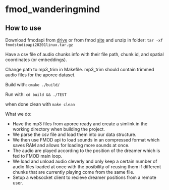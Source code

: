 # fmod_wanderingmind

## How to use
Download fmodapi from [drive](https://drive.google.com/file/d/1x6vUOR-Wd_HBsjHQo_IHatQkx6xeQoOR/view?usp=sharing) or from fmod [site](://fmod.com/download)
and unzip in folder:
`tar -xf fmodstudioapi20201linux.tar.gz`

Have a csv file of audio chunks info with their file path, chunk id, and spatial coordinates (or embeddings).

Change path to mp3_trim in Makefile. mp3_trim should contain trimmed audio files for the aporee dataset.

Build with:
`cmake ./build/`

Run with:
`cd build && ./TEST`

when done clean with
`make clean`



What we do:
- Have the mp3 files from aporee ready and create a simlink in the working directory when building the project.
- We parse the csv file and load them into our data structure.
- We then use FMOD api to load sounds in an compressed format which saves RAM and allows for loading more sounds at once.
- The audio are played according to the position of the dreamer which is fed to FMOD main loop.
- We load and unload audio cleverly and only keep a certain number of audio files loaded at once with the posibility of reusing them if different chunks that are currently playing come from the same file.
- Setup a websocket client to recieve dreamer positions from a remote user.
